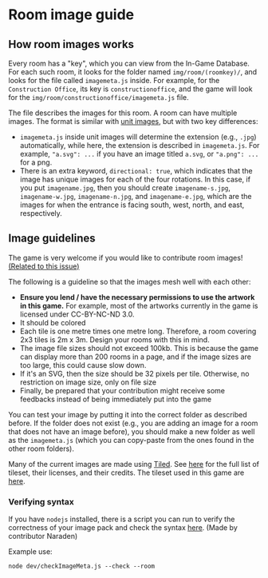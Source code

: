 # Room image guide

## How room images works

Every room has a "key", which you can view from the In-Game Database.
For each such room, it looks for the folder named
`img/room/(roomkey)/`, and looks for the file called `imagemeta.js` inside.
For example, for the `Construction Office`, its key is `constructionoffice`,
and the game will look for the `img/room/constructionoffice/imagemeta.js` file.

The file describes the images for this room. A room can have multiple images.
The format is similar with [unit images](docs/images.md), but with two key differences:

- `imagemeta.js` inside unit images will determine the extension (e.g., `.jpg`) automatically, while here, the extension is described in `imagemeta.js`.  For example, `"a.svg": ...` if you have an image titled `a.svg`, or `"a.png": ...` for a png.
- There is an extra keyword, `directional: true`, which indicates that the image has unique images for each of the four rotations. In this case, if you put `imagename.jpg`, then you should create `imagename-s.jpg`, `imagename-w.jpg`, `imagename-n.jpg`, and `imagename-e.jpg`, which are the images for when the entrance is facing south, west, north, and east, respectively.

## Image guidelines

The game is very welcome if you would like to contribute room images!
[(Related to this issue)](https://gitgud.io/darkofocdarko/foc/-/issues/290)

The following is a guideline so that the images mesh well with each other:

- **Ensure you lend / have the necessary permissions to use the artwork in this game.**
For example, most of the artworks currently in the game is licensed under
CC-BY-NC-ND 3.0.
- It should be colored
- Each tile is one metre times one metre long. Therefore, a room covering 2x3 tiles
is 2m x 3m. Design your rooms with this in mind.
- The image file sizes should not exceed 100kb. This is because the game can display
more than 200 rooms in a page, and if the image sizes are too large, this could cause
slow down.
- If it's an SVG, then the size should be 32 pixels per tile. Otherwise, no restriction on
image size, only on file size
- Finally, be prepared that your contribution might receive some feedbacks instead of
being immediately put into the game

You can test your image by putting it into the correct folder as described before.
If the folder does not exist (e.g., you are adding an image for a room that does not have
an image before), you should make a new folder as well as the `imagemeta.js` (which you can
copy-paste from the ones found in the other room folders).

Many of the current images are made using [Tiled](https://www.mapeditor.org/).
See [here](https://gitgud.io/darkofocdarko/foc/-/blob/master/docs/tileset_credits.md) for the full list of tileset, their licenses, and their credits.
The tileset used in this game are [here](docs/tilesets).

### Verifying syntax

If you have `nodejs` installed, there is a script you can run to verify 
the correctness of your image pack and check the syntax [here](https://gitgud.io/darkofocdarko/foc/-/blob/master/dev/checkImageMetas.js). (Made by contributor Naraden)

Example use:

`node dev/checkImageMeta.js --check --room`
